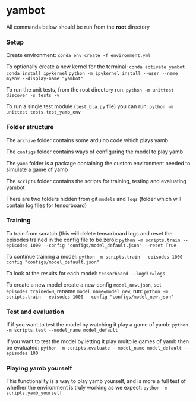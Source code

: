 # yambot

All commands below should be run from the **root** directory

### Setup
Create environment:
`conda env create -f environment.yml`

To optionally create a new kernel for the terminal:
`conda activate yambot`
`conda install ipykernel`
`python -m ipykernel install --user --name myenv --display-name "yambot"`

To run the unit tests, from the root directory run:
`python -m unittest discover -s tests -v`

To run a single test module (`test_bla.py` file) you can run:
`python -m unittest tests.test_yamb_env`

### Folder structure
The `archive` folder contains some arduino code which plays yamb

The `configs` folder contains ways of configuring the model to play yamb

The `yamb` folder is a package containing the custom environment needed to simulate a game of yamb

The `scripts` folder contains the scripts for training, testing and evaluating yambot

There are two folders hidden from git `models` and `logs` (folder which will contain log files for tensorboard)

### Training
To train from scratch (this will delete tensorboard logs and reset the episodes trained in the config file to be zero):
`python -m scripts.train --episodes 1000 --config "configs/model_default.json" --reset True`

To continue training a model:
`python -m scripts.train --episodes 1000 --config "configs/model_default.json"`

To look at the results for each model:
`tensorboard --logdir=logs`

To create a new model create a new config `model_new.json`, set `episodes_trained=0`, rename `model_name=model_new`, run:
`python -m scripts.train --episodes 1000 --config "configs/model_new.json"`

### Test and evaluation
If if you want to test the model by watching it play a game of yamb:
`python -m scripts.test --model_name model_default`

If you want to test the model by letting it play multpile games of yamb then be evaluated:
`python -m scripts.evaluate --model_name model_default --episodes 100`

### Playing yamb yourself
This functionality is a way to play yamb yourself, and is more a full test of whether the environment is truly working as we expect:
`python -m scripts.yamb_yourself`